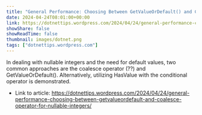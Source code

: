 ```yaml
---
title: "General Performance: Choosing Between GetValueOrDefault() and Coalesce Operator for Nullable Integers"
date: 2024-04-24T08:01:00+00:00
link: https://dotnettips.wordpress.com/2024/04/24/general-performance-choosing-between-getvalueordefault-and-coalesce-operator-for-nullable-integers/
showShare: false
showReadTime: false
thumbnail: images/dotnet.png
tags: ["dotnettips.wordpress.com"]
---
```

In dealing with nullable integers and the need for default values, two common approaches are the coalesce operator (??) and GetValueOrDefault(). Alternatively, utilizing HasValue with the conditional operator is demonstrated.

- Link to article: https://dotnettips.wordpress.com/2024/04/24/general-performance-choosing-between-getvalueordefault-and-coalesce-operator-for-nullable-integers/